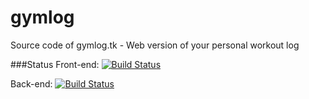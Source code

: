 gymlog
===============================
Source code of gymlog.tk - Web version of your personal workout log

###Status
Front-end: [![Build Status](https://semaphoreci.com/api/v1/alexjust/gymlog-frontend/branches/dev/shields_badge.svg)](https://semaphoreci.com/alexjust/gymlog-frontend)

Back-end: [![Build Status](https://semaphoreci.com/api/v1/alexjust/gymlog-backend/branches/dev/shields_badge.svg)](https://semaphoreci.com/alexjust/gymlog-backend)
